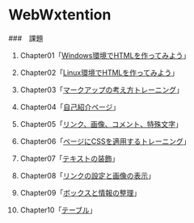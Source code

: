 # WebWxtention


###　課題
1. Chapter01「[Windows環境でHTMLを作ってみよう](chapter01/ch1-firsthtml-win.html)」  

2. Chapter02「[Linux環境でHTMLを作ってみよう](chapter02/ch02-firsthtml-linux.html)」  

3. Chapter03「[マークアップの考え方トレーニング](chapter03/ch03-markuptag1.html)」  

4. Chapter04「[自己紹介ページ](chapter04/ch04-markuptag1.html)」  

5. Chapter05「[リンク、画像、コメント、特殊文字](chapter05/ch05-markuptag2.html)」  

6. Chapter06「[ページにCSSを適用するトレーニング](chapter06/index.html)」  

7. Chapter07「[テキストの装飾](chapter07/ch07-fontsytle.html)」  

8. Chapter08「[リンクの設定と画像の表示](chapter08/ch08-linkimg.html)」  

9. Chapter09「[ボックスと情報の整理](chapter09/ch09-boxcss.html)」  

10. Chapter10「[テーブル](chapter10/ch10-table.html)」  
